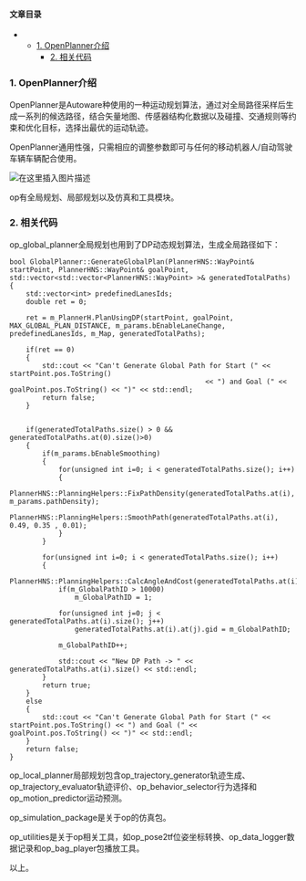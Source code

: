 








#### 文章目录


* + [1. OpenPlanner介绍](#1_OpenPlanner_1)
	+ [2. 相关代码](#2__10)




### 1. OpenPlanner介绍


OpenPlanner是Autoware种使用的一种运动规划算法，通过对全局路径采样后生成一系列的候选路径，结合矢量地图、传感器结构化数据以及碰撞、交通规则等约束和优化目标，选择出最优的运动轨迹。


OpenPlanner通用性强，只需相应的调整参数即可与任何的移动机器人/自动驾驶车辆车辆配合使用。


![在这里插入图片描述](https://img-blog.csdnimg.cn/df8cf5a4833949698258ac532332b43f.png)


op有全局规划、局部规划以及仿真和工具模块。


### 2. 相关代码


op\_global\_planner全局规划也用到了DP动态规划算法，生成全局路径如下：



```
bool GlobalPlanner::GenerateGlobalPlan(PlannerHNS::WayPoint& startPoint, PlannerHNS::WayPoint& goalPoint, std::vector<std::vector<PlannerHNS::WayPoint> >& generatedTotalPaths)
{
	std::vector<int> predefinedLanesIds;
	double ret = 0;

	ret = m_PlannerH.PlanUsingDP(startPoint, goalPoint, MAX_GLOBAL_PLAN_DISTANCE, m_params.bEnableLaneChange, predefinedLanesIds, m_Map, generatedTotalPaths);

	if(ret == 0)
	{
		std::cout << "Can't Generate Global Path for Start (" << startPoint.pos.ToString()
												<< ") and Goal (" << goalPoint.pos.ToString() << ")" << std::endl;
		return false;
	}


	if(generatedTotalPaths.size() > 0 && generatedTotalPaths.at(0).size()>0)
	{
		if(m_params.bEnableSmoothing)
		{
			for(unsigned int i=0; i < generatedTotalPaths.size(); i++)
			{
				PlannerHNS::PlanningHelpers::FixPathDensity(generatedTotalPaths.at(i), m_params.pathDensity);
				PlannerHNS::PlanningHelpers::SmoothPath(generatedTotalPaths.at(i), 0.49, 0.35 , 0.01);
			}
		}

		for(unsigned int i=0; i < generatedTotalPaths.size(); i++)
		{
			PlannerHNS::PlanningHelpers::CalcAngleAndCost(generatedTotalPaths.at(i));
			if(m_GlobalPathID > 10000)
				m_GlobalPathID = 1;

			for(unsigned int j=0; j < generatedTotalPaths.at(i).size(); j++)
				generatedTotalPaths.at(i).at(j).gid = m_GlobalPathID;

			m_GlobalPathID++;

			std::cout << "New DP Path -> " << generatedTotalPaths.at(i).size() << std::endl;
		}
		return true;
	}
	else
	{
		std::cout << "Can't Generate Global Path for Start (" << startPoint.pos.ToString() << ") and Goal (" << goalPoint.pos.ToString() << ")" << std::endl;
	}
	return false;
}

```

op\_local\_planner局部规划包含op\_trajectory\_generator轨迹生成、op\_trajectory\_evaluator轨迹评价、op\_behavior\_selector行为选择和op\_motion\_predictor运动预测。


op\_simulation\_package是关于op的仿真包。


op\_utilities是关于op相关工具，如op\_pose2tf位姿坐标转换、op\_data\_logger数据记录和op\_bag\_player包播放工具。


以上。





